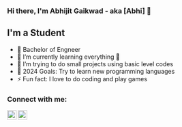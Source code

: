 ### Hi there, I'm Abhijit Gaikwad - aka [Abhi] 👋



## I'm a Student

- 🔭 Bachelor of Engneer
- 🌱 I’m currently learning everything 🤣
- 👯 I’m trying to do small projects using basic level codes  
- 🥅 2024 Goals: Try to learn new programming languages  
- ⚡ Fun fact: I love to do coding and play games 



### Connect with me:

[<img align="left" alt="mysterious_abhijit | Instagram" width="22px" src="https://cdn.jsdelivr.net/npm/simple-icons@v3/icons/instagram.svg" />][instagram]
[<img align="left" alt="mysterious_abhijit | Facebook" width="22px" src="https://cdn.jsdelivr.net/npm/simple-icons@v3/icons/facebook.svg" />][facebook]

<br />

<br />
<br />





[instagram]: https://www.instagram.com/mysterious_abhijit/
[facebook]: https://www.facebook.com/abhijit.gaikwad.123829/


